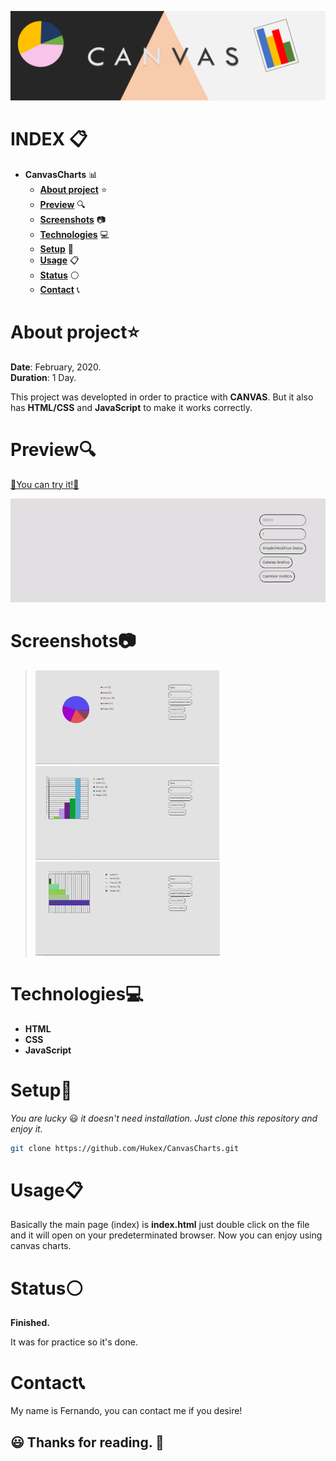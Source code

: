 

![IMG](https://github.com/Hukex/CanvasCharts/blob/master/readmefiles/banner.png)

# INDEX 📋

- **CanvasCharts** 📊	
  - [**About project**](#about-project) ⭐
  - [**Preview**](#preview) 🔍
  - [**Screenshots**](#screenshots) 📷
  - [**Technologies**](#technologies) 💻
  - [**Setup**](#setup) 🔧
  - [**Usage**](#usage) 📋
  - [**Status**](#status) ⚪
  - [**Contact**](#contact) 📞




# About project⭐



**Date**: February, 2020.   
**Duration**: 1 Day.


This project was developted in order to practice with **CANVAS**.
But it also has **HTML/CSS** and **JavaScript** to make it works correctly.

# Preview🔍

[💠You can try it!💠](https://hukex.github.io/CanvasCharts/)

 ![GIF](https://github.com/Hukex/CanvasCharts/blob/master/readmefiles/preview.gif)
</p>

# Screenshots📷

><img src="readmefiles/1.png" height="150"/>
><img src="readmefiles/2.png" height="150"/>
><img src="readmefiles/3.png" height="150"/>




# Technologies💻

- **HTML**
- **CSS**
- **JavaScript**



# Setup🔧

*You are lucky* 😃 *it doesn't need installation. Just clone this repository and enjoy it.*

```bash
git clone https://github.com/Hukex/CanvasCharts.git
```

# Usage📋

Basically the main page (index) is **index.html** just double click on the file and it will open on your predeterminated browser.
Now you can enjoy using canvas charts.



# Status⚪

**Finished.**

It was for practice so it's done.

# Contact📞

My name is Fernando, you can contact me if you desire!


## 😃 Thanks for reading. 👋

